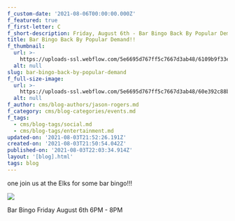 ```yaml
---
f_custom-date: '2021-08-06T00:00:00.000Z'
f_featured: true
f_first-letter: C
f_short-description: Friday, August 6th - Bar Bingo Back By Popular Demand!!
title: Bar Bingo Back By Popular Demand!!
f_thumbnail:
  url: >-
    https://uploads-ssl.webflow.com/5e6695d767ff5c7667d3ab48/6109b9f33e26c97efc8e72bb_bar%20bingo.png
  alt: null
slug: bar-bingo-back-by-popular-demand
f_full-size-image:
  url: >-
    https://uploads-ssl.webflow.com/5e6695d767ff5c7667d3ab48/60e392c88bfdf75f93fc4a3c_2.png
  alt: null
f_author: cms/blog-authors/jason-rogers.md
f_category: cms/blog-categories/events.md
f_tags:
  - cms/blog-tags/social.md
  - cms/blog-tags/entertainment.md
updated-on: '2021-08-03T21:52:26.191Z'
created-on: '2021-08-03T21:50:54.042Z'
published-on: '2021-08-03T22:03:34.914Z'
layout: '[blog].html'
tags: blog
---
```


one join us at the Elks for some bar bingo!!!

![](https://uploads-ssl.webflow.com/5e6695d767ff5c7667d3ab48/6109b9f33e26c97efc8e72bb_bar%20bingo.png)

Bar Bingo Friday August 6th 6PM - 8PM
